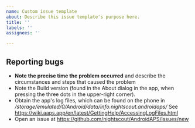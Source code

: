 ```yaml
---
name: Custom issue template
about: Describe this issue template's purpose here.
title: ''
labels: ''
assignees: ''

---
```


Reporting bugs
--------------
- **Note the precise time the problem occurred** and describe the circumstances and steps that caused
  the problem
- Note the Build version (found in the About dialog in the app, when pressing the three dots in the
  upper-right corner).
- Obtain the app's log files, which can be found on the phone in
  _/storage/emulated/0/Android/data/info.nightscout.androidaps/_
  See https://wiki.aaps.app/en/latest/GettingHelp/AccessingLogFiles.html
- Open an issue at https://github.com/nightscout/AndroidAPS/issues/new
